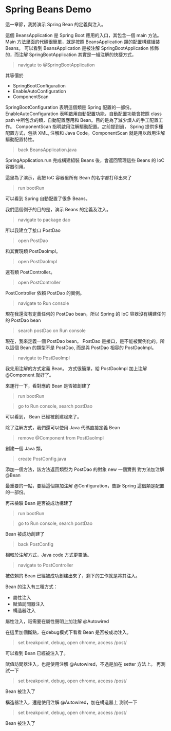 # Spring Beans Demo

這一章節，我將演示 Spring Bean 的定義與注入。

這個 BeansApplication 是 Spring Boot 應用的入口，其包含一個 main 方法。Main 方法里面的代碼很簡單，就是按照 BeansApplication 類的配置構建組裝 Beans。
可以看到 BeansApplication 是被注解 SpringBootApplication 修飾的，而注解 SpringBootApplication 其實是一組注解的快捷方式，

> navigate to @SpringBootApplication

其等價於

* SpringBootConfiguration
* EnableAutoConfiguration
* ComponentScan

SpringBootConfiguration 表明這個類是 Spring 配置的一部份。
EnableAutoConfiguration 表明啟用自動配置功能，自動配置功能會按照 class path 中所包含的類，自動配置應用和 Bean。目的是為了減少煩人的手工配置工作。
ComponentScan 指明啟用注解驅動配置。之前提到過， Spring 提供多種配置方式，包括 XML, 注解和 Java Code。ComponentScan 就是用以啟用注解驅動配置特性。

> back BeansApplication.java

SpringApplication.run 完成構建組裝 Beans 後，會返回管理這些 Beans 的 IoC 容器引用。

這里為了演示，我把 IoC 容器里所有 Bean 的名字都打印出來了

> run bootRun

可以看到 Spring 自動配置了很多 Beans。

我們這個例子的目的是，演示 Beans 的定義及注入。

> navigate to package dao

所以我建立了接口 PostDao 

> open PostDao

和其實現類 PostDaoImpl。

> open PostDaoImpl

還有類 PostController。 

> open PostController

PostController 依賴 PostDao 的實例。

> navigate to Run console 

現在我還沒有定義任何的 PostDao bean，所以 Spring 的 IoC 容器沒有構建任何的 PostDao bean

> search postDao on Run console 

現在，我來定義一個 PostDao bean。
PostDao 是接口，是不能被實例化的。所以這個 Bean 的類型不是 PostDao, 而是與 PostDao 相容的 PostDaoImpl。

> navigate to PostDaoImpl

我先用注解的方式定義 Bean。
方式很簡單，給 PostDaoImpl 加上注解 @Component 就好了。

來運行一下，看對應的 Bean 是否被創建了

> run bootRun

> go to Run console, search postDao

可以看到， Bean 已經被創建起來了。

除了注解方式，我們還可以使用 Java 代碼直接定義 Bean

> remove @Component from PostDaoImpl

創建一個 Java 類， 
> create PostConfig.java

添加一個方法，該方法返回類型为 PostDao 的對象
new 一個實例
對方法加注解 @Bean

最重要的一點，要給這個類加注解 @Configuration，告訴 Spring 這個類是配置的一部份。

再來檢驗 Bean 是否被成功構建了

> run bootRun

> go to Run console, search postDao

Bean 被成功創建了

> back PostConfig

相較於注解方式，Java code 方式更靈活。

> navigate to PostController

被依賴的 Bean 已經被成功創建出來了，剩下的工作就是將其注入。

Bean 的注入有三種方式：

* 屬性注入
* 賦值訪問器注入
* 構造器注入

屬性注入，祇需要在屬性聲明上加注解 @Autowired

在這里加個斷點，在debug模式下看看 Bean 是否被成功注入。

> set breakpoint, debug, open chrome, access /post/

可以看到 Bean 已經被注入了。

賦值訪問器注入，也是使用注解 @Autowired，不過是加在 setter 方法上。
再測試一下

> set breakpoint, debug, open chrome, access /post/

Bean 被注入了

構造器注入，還是使用注解 @Autowired，加在構造器上
測試一下

> set breakpoint, debug, open chrome, access /post/

Bean 被注入了



